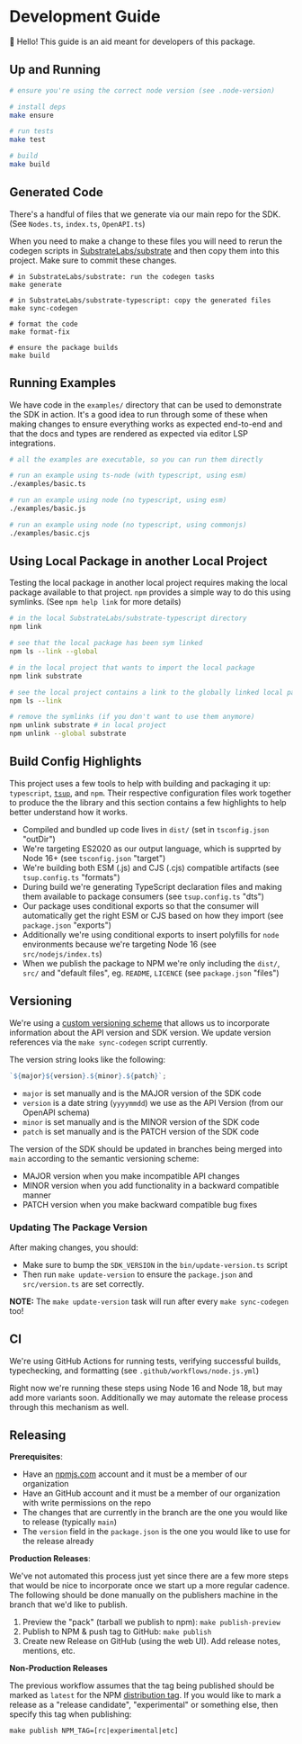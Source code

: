 # Development Guide

👋 Hello! This guide is an aid meant for developers of this package.

## Up and Running

```sh
# ensure you're using the correct node version (see .node-version)

# install deps
make ensure

# run tests
make test

# build
make build
```

## Generated Code

There's a handful of files that we generate via our main repo for the SDK. (See `Nodes.ts`, `index.ts`, `OpenAPI.ts`)

When you need to make a change to these files you will need to rerun the codegen scripts in [SubstrateLabs/substrate](https://github.com/SubstrateLabs/substrate)
and then copy them into this project. Make sure to commit these changes.

```#sh
# in SubstrateLabs/substrate: run the codegen tasks
make generate

# in SubstrateLabs/substrate-typescript: copy the generated files
make sync-codegen

# format the code
make format-fix

# ensure the package builds
make build
```

## Running Examples

We have code in the `examples/` directory that can be used to demonstrate the SDK in action. It's a good
idea to run through some of these when making changes to ensure everything works as expected end-to-end
and that the docs and types are rendered as expected via editor LSP integrations.

```sh
# all the examples are executable, so you can run them directly

# run an example using ts-node (with typescript, using esm)
./examples/basic.ts

# run an example using node (no typescript, using esm)
./examples/basic.js

# run an example using node (no typescript, using commonjs)
./examples/basic.cjs
```

## Using Local Package in another Local Project

Testing the local package in another local project requires making the local package available to that project.
`npm` provides a simple way to do this using symlinks. (See `npm help link` for more details)

```sh
# in the local SubstrateLabs/substrate-typescript directory
npm link

# see that the local package has been sym linked
npm ls --link --global

# in the local project that wants to import the local package
npm link substrate

# see the local project contains a link to the globally linked local package
npm ls --link

# remove the symlinks (if you don't want to use them anymore)
npm unlink substrate # in local project
npm unlink --global substrate
```

## Build Config Highlights

This project uses a few tools to help with building and packaging it up: `typescript`, [`tsup`](https://github.com/egoist/tsup), and `npm`.
Their respective configuration files work together to produce the the library and this section contains a few highlights to
help better understand how it works.

- Compiled and bundled up code lives in `dist/` (set in `tsconfig.json` "outDir")
- We're targeting ES2020 as our output language, which is supprted by Node 16+ (see `tsconfig.json` "target")
- We're building both ESM (.js) and CJS (.cjs) compatible artifacts (see `tsup.config.ts` "formats")
- During build we're generating TypeScript declaration files and making them available to package consumers (see `tsup.config.ts` "dts")
- Our package uses conditional exports so that the consumer will automatically get the right ESM or CJS based on how they import (see `package.json` "exports")
- Additionally we're using conditional exports to insert polyfills for `node` environments because we're targeting Node 16 (see `src/nodejs/index.ts`)
- When we publish the package to NPM we're only including the `dist/`, `src/` and "default files", eg. `README`, `LICENCE` (see `package.json` "files")

## Versioning

We're using a [custom versioning scheme](https://guides.substrate.run/sdks/versioning) that allows us to
incorporate information about the API version and SDK version. We update version references via the
`make sync-codegen` script currently.

The version string looks like the following:

```js
`${major}${version}.${minor}.${patch}`;
```

- `major` is set manually and is the MAJOR version of the SDK code
- `version` is a date string (`yyyymmdd`) we use as the API Version (from our OpenAPI schema)
- `minor` is set manually and is the MINOR version of the SDK code
- `patch` is set manually and is the PATCH version of the SDK code

The version of the SDK should be updated in branches being merged into `main` according to the semantic versioning scheme:

- MAJOR version when you make incompatible API changes
- MINOR version when you add functionality in a backward compatible manner
- PATCH version when you make backward compatible bug fixes

### Updating The Package Version

After making changes, you should:

- Make sure to bump the `SDK_VERSION` in the `bin/update-version.ts` script
- Then run `make update-version` to ensure the `package.json` and `src/version.ts` are set correctly.

**NOTE:** The `make update-version` task will run after every `make sync-codegen` too!

## CI

We're using GitHub Actions for running tests, verifying successful builds, typechecking, and formatting (see `.github/workflows/node.js.yml`)

Right now we're running these steps using Node 16 and Node 18, but may add more variants soon. Additionally we may automate the release process through this mechanism as well.

## Releasing

**Prerequisites**:

- Have an [npmjs.com](https://www.npmjs.com/) account and it must be a member of our organization
- Have an GitHub account and it must be a member of our organization with write permissions on the repo
- The changes that are currently in the branch are the one you would like to release (typically `main`)
- The `version` field in the `package.json` is the one you would like to use for the release already

**Production Releases**:

We've not automated this process just yet since there are a few more steps that would be nice to incorporate once
we start up a more regular cadence. The following should be done manually on the publishers machine in the branch
that we'd like to publish.

1. Preview the "pack" (tarball we publish to npm): `make publish-preview`
2. Publish to NPM & push tag to GitHub: `make publish`
3. Create new Release on GitHub (using the web UI). Add release notes, mentions, etc.

**Non-Production Releases**

The previous workflow assumes that the tag being published should be marked as `latest` for the NPM
[distribution tag](https://docs.npmjs.com/adding-dist-tags-to-packages). If you would like to mark a release as
a "release candidate", "experimental" or something else, then specify this tag when publishing:

```
make publish NPM_TAG=[rc|experimental|etc]
```
